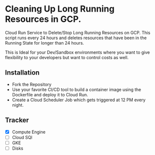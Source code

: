 # Cleaning Up Long Running Resources in GCP.

Cloud Run Service to Delete/Stop Long Running Resources on GCP. This script runs every 24 hours and deletes resources that have been in the Running State for longer than 24 hours.

This is Ideal for your Dev/Sandbox environments where you want to give flexibility to your developers but want to control costs as well.

## Installation

- Fork the Repository
- Use your favorite CI/CD tool to build a container image using the Dockerfile and deploy it to Cloud Run.
- Create a Cloud Scheduler Job which gets triggered at 12 PM every night.

## Tracker

- [x] Compute Engine
- [ ] Cloud SQl
- [ ] GKE
- [ ] Disks
